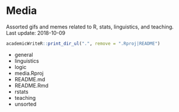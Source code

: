 
# Media

Assorted gifs and memes related to R, stats, linguistics, and
teaching.  
Last update: 2018-10-09

``` r
academicWriteR::print_dir_ul(".", remove = ".Rproj|README")
```

  - general
  - linguistics
  - logic
  - media.Rproj
  - README.md
  - README.Rmd
  - rstats
  - teaching
  - unsorted
